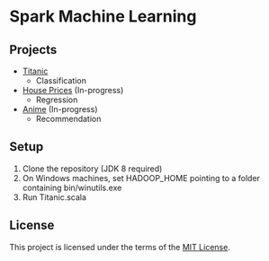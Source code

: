 # Spark Machine Learning

## Projects

- [Titanic](https://www.kaggle.com/c/titanic)
    - Classification
- [House Prices](https://www.kaggle.com/c/house-prices-advanced-regression-techniques) (In-progress)
    - Regression
- [Anime](https://www.kaggle.com/CooperUnion/anime-recommendations-database) (In-progress)
    - Recommendation

## Setup

1. Clone the repository (JDK 8 required)
2. On Windows machines, set HADOOP_HOME pointing to a folder containing bin/winutils.exe 
3. Run Titanic.scala

## License

This project is licensed under the terms of the [MIT License](https://opensource.org/licenses/MIT).
